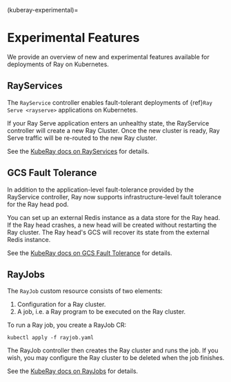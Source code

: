(kuberay-experimental)=

# Experimental Features

We provide an overview of new and experimental features available
for deployments of Ray on Kubernetes.

## RayServices

The `RayService` controller enables fault-tolerant deployments of
{ref}`Ray Serve <rayserve>` applications on Kubernetes.

If your Ray Serve application enters an unhealthy state, the RayService controller will create a new Ray Cluster.
Once the new cluster is ready, Ray Serve traffic will be re-routed to the new Ray cluster.

See the [KubeRay docs on RayServices][KubeServe] for details.

## GCS Fault Tolerance

In addition to the application-level fault-tolerance provided by the RayService controller,
Ray now supports infrastructure-level fault tolerance for the Ray head pod.

You can set up an external Redis instance as a data store for the Ray head. If the Ray head crashes,
a new head will be created without restarting the Ray cluster.
The Ray head's GCS will recover its state from the external Redis instance.

See the [KubeRay docs on GCS Fault Tolerance][KubeFT] for details.

## RayJobs

The `RayJob` custom resource consists of two elements:
1. Configuration for a Ray cluster.
2. A job, i.e. a Ray program to be executed on the Ray cluster.

To run a Ray job, you create a RayJob CR:
```shell
kubectl apply -f rayjob.yaml
```
The RayJob controller then creates the Ray cluster and runs the job.
If you wish, you may configure the Ray cluster to be deleted when the job finishes.

See the [KubeRay docs on RayJobs][KubeJob] for details.

[KubeServe]: https://ray-project.github.io/kuberay/guidance/rayservice/
[KubeFT]: https://ray-project.github.io/kuberay/guidance/gcs-ha/
[KubeJob]: https://ray-project.github.io/kuberay/guidance/rayjob/
